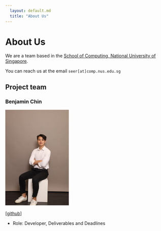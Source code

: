```yaml
---
  layout: default.md
  title: "About Us"
---
```


# About Us

We are a team based in the [School of Computing, National University of Singapore](http://www.comp.nus.edu.sg).

You can reach us at the email `seer[at]comp.nus.edu.sg`

## Project team

### Benjamin Chin

<img src="images/chinpcbenjamin.png" width="200px">

[[github](https://github.com/chinpcbenjamin)]

* Role: Developer, Deliverables and Deadlines